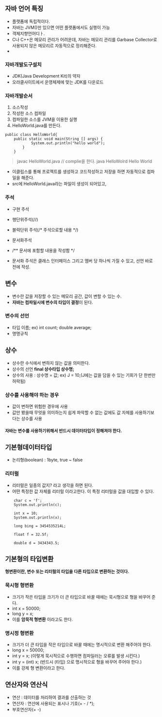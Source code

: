 ## 자바 언어 특징

- 플랫폼에 독립적이다.
- 자바는 JVM()만 있으면 어떤 플랫폼에서도 실행이 가능
- 객체지향언어디ㅏ.
- C나 C++은 메모리 관리가 어려운데, 자바는 메모리 관리를 Garbase Collector로 사용되지 않은 메모리르 자동적으로 정리해준다.
-

### 자바개발도구설치
- JDK(Java Development Kit)의 약자
- 오라클사이트에서 운영체제에 맞는 JDK를 다운로드


### 자바개발순서
1. 소스작성
2. 작성한 소스 컴파일
3. 컴파일한 소스를 JVM을 이용한 실행
4. HelloWorld.java를 만든다.

```
public class HelloWorld{
	public static void main(String [] args) {
    		System.out.println("hello world");
    	}
    }
```

>javac HelloWorld.java // complie을 한다.
>java HelloWolrd
>Hello World
>
- 이클립스를 통해 프로젝트를 생성하고 코드작성하고 저장을 하면 자동적으로 컴파일을 해준다.
- src에 HelloWorld.java라는 파일이 생성이 되어있고,


### 주석
- 구현 주석
- 행단위주석(//)
- 블럭단위 주석(/* 주석으로할 내용 */)

- 문서화주석
- /** 문서에 포함할 내용을 작성함 */
- 문서화 주석은 클래스 인터페이스 그리고 멤버 당 하나씩 가질 수 있고, 선언 바로 전에 작성.

## 변수

- 변수란 값을 저장할 수 있는 메모리 공간, 값이 변할 수 있는 수.
- **자바는 컴파일시에 변수의 타입이 결정**이 된다.

### 변수의 선언
- 타입 이름; ex) int count; double average;
- 명명규칙

## 상수

- 상수란 수식에서 변하지 않는 값을 의미한다.
- 상수의 선언 **final 상수타입 상수명;**
- 상수의 사용 : 상수명 = 값; ex) J = 10;(J에는 값을 담을 수 있는 기회가 단 한번만 허락됨)

### 상수를 사용해야 하는 경우
- 값이 변하면 위험한 경우에 사용
- 값만 봤을때 무엇을 의미하는지 쉽게 파악할 수 없는 값에도 값 자체를 사용하기보다는 상수를 사용

#### 자바는 변수를 사용하기위해서 반드시 데이터타입이 정해져야 한다.

## 기본형데이터타입

- 논리형(boolean) : 1byte, true ~ false

 ### 리터럴

 - 리터럴은 일종의 값지? 라고 생각을 하면 된다.
 - 어떤 특정한 값 자체를 리터럴 이라고한다. 이 특정 리터럴을 값을 대입할 수 있다.

```
	char c = 'f';
	System.out.println(c);

	int x = 10;
	System.out.println(x);

	long bing = 3454535214L;

	float f = 32.5f;

	double d = 3434343.5;
```

## 기본형의 타입변환

**형변환이란, 변수 또는 리터럴의 타입을 다른 타입으로 변환하는 것이다.**


### 묵시형 형변환
- 크기가 작은 타입을 크기가 더 큰 타입으로 바꿀 때에는 묵시형으로 형을 바꾸어 준다.
- int x = 50000;
- long y = x;
- 이를 **암묵적 형변환** 이라고도 한다.


### 명시정 형변환
- 크기가 더 큰 타입을 작은 타입으로 바꿀 때에는 명시적으로 변환 해주어야 한다.
- long x = 50000;
- int y = x; (이렇게 묵시적으로 수행하면 컴파일러는 오류를 발생 시킨다.)
- int y = (int) x; (반드시 (타입) 으로 명시적으로 형을 바꾸어 주어야 한다.)
- 이를 강제 형 변환이라고 한다.

## 연산자와 연산식
- 연산 : 데이터를 처리하여 결과를 산출하는 것
- 연산자 : 연산에 사용되는 표시나 기호(+ - / *);
- 부호연산자(+ -)
